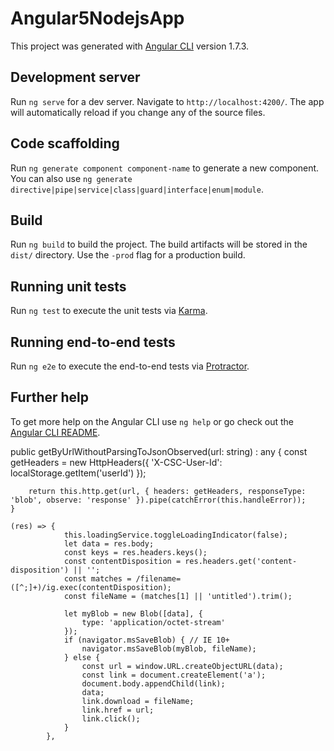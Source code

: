 # Angular5NodejsApp

This project was generated with [Angular CLI](https://github.com/angular/angular-cli) version 1.7.3.

## Development server

Run `ng serve` for a dev server. Navigate to `http://localhost:4200/`. The app will automatically reload if you change any of the source files.

## Code scaffolding

Run `ng generate component component-name` to generate a new component. You can also use `ng generate directive|pipe|service|class|guard|interface|enum|module`.

## Build

Run `ng build` to build the project. The build artifacts will be stored in the `dist/` directory. Use the `-prod` flag for a production build.

## Running unit tests

Run `ng test` to execute the unit tests via [Karma](https://karma-runner.github.io).

## Running end-to-end tests

Run `ng e2e` to execute the end-to-end tests via [Protractor](http://www.protractortest.org/).

## Further help

To get more help on the Angular CLI use `ng help` or go check out the [Angular CLI README](https://github.com/angular/angular-cli/blob/master/README.md).


public getByUrlWithoutParsingToJsonObserved(url: string) : any {
        const getHeaders = new HttpHeaders({
            'X-CSC-User-Id': localStorage.getItem('userId')
        });

        return this.http.get(url, { headers: getHeaders, responseType: 'blob', observe: 'response' }).pipe(catchError(this.handleError));
    }
    
    (res) => {
                this.loadingService.toggleLoadingIndicator(false);
                let data = res.body;
                const keys = res.headers.keys();
                const contentDisposition = res.headers.get('content-disposition') || '';
                const matches = /filename=([^;]+)/ig.exec(contentDisposition);
                const fileName = (matches[1] || 'untitled').trim();
                
                let myBlob = new Blob([data], {
                    type: 'application/octet-stream'
                });
                if (navigator.msSaveBlob) { // IE 10+
                    navigator.msSaveBlob(myBlob, fileName);
                } else {
                    const url = window.URL.createObjectURL(data);
                    const link = document.createElement('a');
                    document.body.appendChild(link);
                    data;
                    link.download = fileName;
                    link.href = url;
                    link.click();
                }
            },
